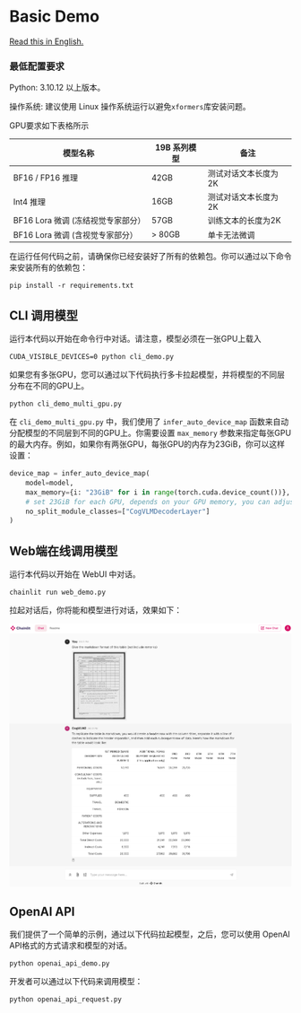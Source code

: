 # Basic Demo

[Read this in English.](./README.md)

### 最低配置要求

Python: 3.10.12 以上版本。

操作系统: 建议使用 Linux 操作系统运行以避免`xformers`库安装问题。

GPU要求如下表格所示

| 模型名称                    | 19B 系列模型 | 备注          |
|-------------------------|----------|-------------|
| BF16 / FP16 推理          | 42GB     | 测试对话文本长度为2K | 
| Int4    推理              | 16GB     | 测试对话文本长度为2K | 
| BF16 Lora 微调 (冻结视觉专家部分） | 57GB     | 训练文本的长度为2K  |
| BF16 Lora 微调 (含视觉专家部分）  | \> 80GB  | 单卡无法微调      |

在运行任何代码之前，请确保你已经安装好了所有的依赖包。你可以通过以下命令来安装所有的依赖包：

```shell
pip install -r requirements.txt
```

## CLI 调用模型

运行本代码以开始在命令行中对话。请注意，模型必须在一张GPU上载入

```shell
CUDA_VISIBLE_DEVICES=0 python cli_demo.py
```

如果您有多张GPU，您可以通过以下代码执行多卡拉起模型，并将模型的不同层分布在不同的GPU上。

```shell
python cli_demo_multi_gpu.py
```

在 `cli_demo_multi_gpu.py` 中，我们使用了 `infer_auto_device_map`
函数来自动分配模型的不同层到不同的GPU上。你需要设置 `max_memory` 参数来指定每张GPU的最大内存。例如，如果你有两张GPU，每张GPU的内存为23GiB，你可以这样设置：

```python
device_map = infer_auto_device_map(
    model=model,
    max_memory={i: "23GiB" for i in range(torch.cuda.device_count())},
    # set 23GiB for each GPU, depends on your GPU memory, you can adjust this value
    no_split_module_classes=["CogVLMDecoderLayer"]
)
```

## Web端在线调用模型

运行本代码以开始在 WebUI 中对话。

```shell
chainlit run web_demo.py
```

拉起对话后，你将能和模型进行对话，效果如下：

<img src="../resources/web_demo.png" alt="web_demo" width="600" />

## OpenAI API

我们提供了一个简单的示例，通过以下代码拉起模型，之后，您可以使用 OpenAI API格式的方式请求和模型的对话。

```shell
python openai_api_demo.py
```

开发者可以通过以下代码来调用模型：

```shell
python openai_api_request.py
```




